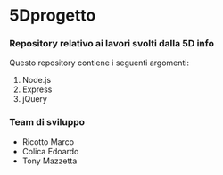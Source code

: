 # 5Dprogetto
### Repository relativo ai lavori svolti dalla 5D info
Questo repository contiene i seguenti argomenti:
1. Node.js
1. Express
1. jQuery

### Team di sviluppo
- Ricotto Marco
- Colica Edoardo
- Tony Mazzetta